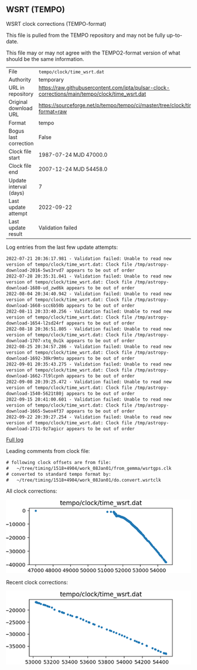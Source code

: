 
## WSRT (TEMPO)

WSRT clock corrections (TEMPO-format)

This file is pulled from the TEMPO repository and may not be fully up-to-date.

This file may or may not agree with the TEMPO2-format version of what
should be the same information.

|     |     |
|:--- |:--- |
| File | `tempo/clock/time_wsrt.dat` |
| Authority | temporary |
| URL in repository | <https://raw.githubusercontent.com/ipta/pulsar-clock-corrections/main/tempo/clock/time_wsrt.dat> |
| Original download URL | <https://sourceforge.net/p/tempo/tempo/ci/master/tree/clock/time_wsrt.dat?format=raw> |
| Format | tempo |
| Bogus last correction | False |
| Clock file start | 1987-07-24 MJD 47000.0 |
| Clock file end | 2007-12-24 MJD 54458.0 |
| Update interval (days) | 7 |
| Last update attempt | 2022-09-22 |
| Last update result | Validation failed |

Log entries from the last few update attempts:
```
2022-07-21 20:36:17.981 - Validation failed: Unable to read new version of tempo/clock/time_wsrt.dat: Clock file /tmp/astropy-download-2016-5ws3rvd7 appears to be out of order
2022-07-28 20:35:31.041 - Validation failed: Unable to read new version of tempo/clock/time_wsrt.dat: Clock file /tmp/astropy-download-1680-ud_zwd6k appears to be out of order
2022-08-04 20:34:40.942 - Validation failed: Unable to read new version of tempo/clock/time_wsrt.dat: Clock file /tmp/astropy-download-1668-scc6b50b appears to be out of order
2022-08-11 20:33:40.256 - Validation failed: Unable to read new version of tempo/clock/time_wsrt.dat: Clock file /tmp/astropy-download-1654-l2sd24rf appears to be out of order
2022-08-18 20:36:51.805 - Validation failed: Unable to read new version of tempo/clock/time_wsrt.dat: Clock file /tmp/astropy-download-1707-xtq_0u1k appears to be out of order
2022-08-25 20:34:57.286 - Validation failed: Unable to read new version of tempo/clock/time_wsrt.dat: Clock file /tmp/astropy-download-1692-30kr9mtu appears to be out of order
2022-09-01 20:35:43.275 - Validation failed: Unable to read new version of tempo/clock/time_wsrt.dat: Clock file /tmp/astropy-download-1662-7l9lcpnh appears to be out of order
2022-09-08 20:39:25.472 - Validation failed: Unable to read new version of tempo/clock/time_wsrt.dat: Clock file /tmp/astropy-download-1540-5621t80j appears to be out of order
2022-09-15 20:41:00.601 - Validation failed: Unable to read new version of tempo/clock/time_wsrt.dat: Clock file /tmp/astropy-download-1665-5wox4f37 appears to be out of order
2022-09-22 20:39:27.254 - Validation failed: Unable to read new version of tempo/clock/time_wsrt.dat: Clock file /tmp/astropy-download-1731-9z7agicr appears to be out of order
```
[Full log](https://raw.githubusercontent.com/ipta/pulsar-clock-corrections/main/log/tempo/clock/time_wsrt.dat.log)

Leading comments from clock file:

    # following clock offsets are from file:
    #   ~/tree/timing/1518+4904/work_08Jan01/from_gemma/wsrtgps.clk
    # converted to standard tempo format by:
    #   ~/tree/timing/1518+4904/work_08Jan01/do.convert.wsrtclk



All clock corrections:

![plot of all clock corrections](time_wsrt.dat.png "All corrections")

Recent clock corrections:

![plot of recent clock corrections](time_wsrt.dat.short.png "Recent corrections")


